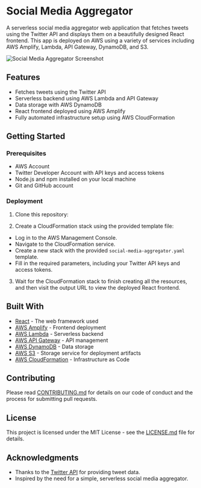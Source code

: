 # Social Media Aggregator

A serverless social media aggregator web application that fetches tweets using the Twitter API and displays them on a beautifully designed React frontend. 
This app is deployed on AWS using a variety of services including AWS Amplify, Lambda, API Gateway, DynamoDB, and S3.

![Social Media Aggregator Screenshot](./screenshot.png)

## Features

- Fetches tweets using the Twitter API
- Serverless backend using AWS Lambda and API Gateway
- Data storage with AWS DynamoDB
- React frontend deployed using AWS Amplify
- Fully automated infrastructure setup using AWS CloudFormation

## Getting Started

### Prerequisites

- AWS Account
- Twitter Developer Account with API keys and access tokens
- Node.js and npm installed on your local machine
- Git and GitHub account

### Deployment

1. Clone this repository:


2. Create a CloudFormation stack using the provided template file:

- Log in to the AWS Management Console.
- Navigate to the CloudFormation service.
- Create a new stack with the provided `social-media-aggregator.yaml` template.
- Fill in the required parameters, including your Twitter API keys and access tokens.

3. Wait for the CloudFormation stack to finish creating all the resources, and then visit the output URL to view the deployed React frontend.

## Built With

- [React](https://reactjs.org/) - The web framework used
- [AWS Amplify](https://aws.amazon.com/amplify/) - Frontend deployment
- [AWS Lambda](https://aws.amazon.com/lambda/) - Serverless backend
- [AWS API Gateway](https://aws.amazon.com/api-gateway/) - API management
- [AWS DynamoDB](https://aws.amazon.com/dynamodb/) - Data storage
- [AWS S3](https://aws.amazon.com/s3/) - Storage service for deployment artifacts
- [AWS CloudFormation](https://aws.amazon.com/cloudformation/) - Infrastructure as Code

## Contributing

Please read [CONTRIBUTING.md](https://gist.github.com/yourusername/your-contributing-guidelines-url) for details on our code of conduct and the process for submitting pull requests.

## License

This project is licensed under the MIT License - see the [LICENSE.md](LICENSE.md) file for details.

## Acknowledgments

- Thanks to the [Twitter API](https://developer.twitter.com/en/docs) for providing tweet data.
- Inspired by the need for a simple, serverless social media aggregator.

